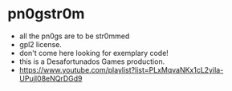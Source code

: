 # pn0gstr0m
* all the pn0gs are to be str0mmed
* gpl2 license.
* don't come here looking for exemplary code!
* this is a Desafortunados Games production.
* https://www.youtube.com/playlist?list=PLxMqvaNKx1cL2yila-UPujI08eNQrDGd9
